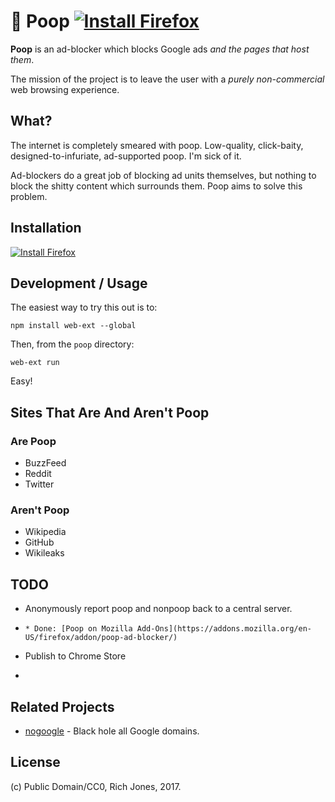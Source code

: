 # 💩 Poop [![Install Firefox](https://img.shields.io/badge/install-firefox-orange.svg)](https://addons.mozilla.org/en-US/firefox/addon/poop-ad-blocker/)

**Poop** is an ad-blocker which blocks Google ads _and the pages that host them_.

The mission of the project is to leave the user with a _purely non-commercial_ web browsing experience.

## What?

The internet is completely smeared with poop. Low-quality, click-baity, designed-to-infuriate, ad-supported poop. I'm sick of it.

Ad-blockers do a great job of blocking ad units themselves, but nothing to block the shitty content which surrounds them. Poop aims to solve this problem.

## Installation

[![Install Firefox](https://img.shields.io/badge/install-firefox-orange.svg)](https://addons.mozilla.org/en-US/firefox/addon/poop-ad-blocker/)

## Development / Usage

The easiest way to try this out is to:

`npm install web-ext --global`

Then, from the `poop` directory:

`web-ext run`

Easy!

## Sites That Are And Aren't Poop

### Are Poop
 * BuzzFeed 
 * Reddit
 * Twitter

### Aren't Poop 
 * Wikipedia
 * GitHub
 * Wikileaks

## TODO
 * Anonymously report poop and nonpoop back to a central server.
 * ~~~Publish to Firefox Store~~~ 
   * Done: [Poop on Mozilla Add-Ons](https://addons.mozilla.org/en-US/firefox/addon/poop-ad-blocker/)
 * Publish to Chrome Store
 * ~~~Add ability to bypass 💩 block.~~~

## Related Projects
 * [nogoogle](https://github.com/Miserlou/nogoogle) - Black hole all Google domains.

## License

(c) Public Domain/CC0, Rich Jones, 2017.
